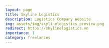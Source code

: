 ```yaml
---
layout: page
title: Skyline Logistics
description: Logistics Company Website
img: assets/img/skylinelogistics_preview.png
redirect: https://skylinelogistics.vn
importance: 1
category: freelances
---
```


